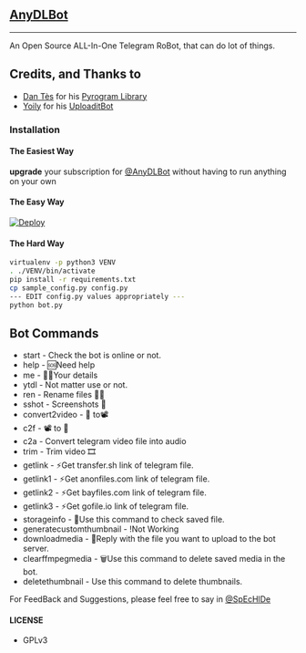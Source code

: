 ## [AnyDLBot](https://telegram.dog/AnyDLBot)
---

An Open Source ALL-In-One Telegram RoBot, that can do lot of things.

## Credits, and Thanks to

* [Dan Tès](https://telegram.dog/haskell) for his [Pyrogram Library](https://github.com/pyrogram/pyrogram)
* [Yoily](https://telegram.dog/YoilyL) for his [UploaditBot](https://telegram.dog/UploaditBot)

### Installation

#### The Easiest Way

**upgrade** your subscription for [@AnyDLBot](https://telegram.dog/AnyDLBot) without having to run anything on your own

#### The Easy Way

[![Deploy](https://www.herokucdn.com/deploy/button.svg)](https://heroku.com/deploy?template=https://github.com/Mynameisuaername/ANYDL/tree/improving-download)

#### The Hard Way

```sh
virtualenv -p python3 VENV
. ./VENV/bin/activate
pip install -r requirements.txt
cp sample_config.py config.py
--- EDIT config.py values appropriately ---
python bot.py
```
## Bot Commands

- start - Check the bot is online or not.
- help - 🆘Need help
- me - 🕵️‍♂️Your details
- ytdl - Not matter use or not.
- ren - Rename files 📂📁
- sshot - Screenshots 📸
- convert2video - 📂 to📽
- c2f - 📽 to 📂
- c2a - Convert telegram video file into audio
- trim - Trim video 🎞
- getlink - ⚡Get transfer.sh link of telegram file.
- getlink1 - ⚡Get anonfiles.com link of telegram file.
- getlink2 - ⚡Get bayfiles.com link of telegram file.
- getlink3 - ⚡Get gofile.io link of telegram file.
- storageinfo - 💾Use this command to check saved file.
- generatecustomthumbnail - !Not Working
- downloadmedia - 🔽Reply with the file you want to upload to the bot server.
- clearffmpegmedia - 🗑️Use this command to delete saved media in the bot.
- deletethumbnail - Use this command to delete thumbnails.

For FeedBack and Suggestions, please feel free to say in [@SpEcHlDe](https://telegram.dog/ThankTelegram)

#### LICENSE
- GPLv3
